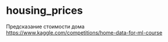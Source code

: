 # housing_prices
Предсказание стоимости дома
https://www.kaggle.com/competitions/home-data-for-ml-course

